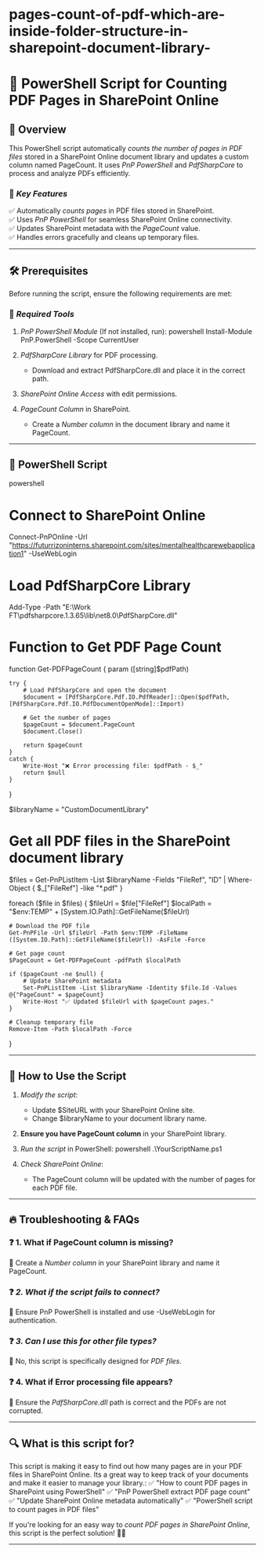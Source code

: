 # pages-count-of-pdf-which-are-inside-folder-structure-in-sharepoint-document-library-

# 📄 PowerShell Script for Counting PDF Pages in SharePoint Online

## 🎯 Overview
This PowerShell script automatically *counts the number of pages in PDF files* stored in a SharePoint Online document library and updates a custom column named PageCount. It uses *PnP PowerShell* and *PdfSharpCore* to process and analyze PDFs efficiently.

### 🚀 *Key Features*
✅ Automatically *counts pages* in PDF files stored in SharePoint.  
✅ Uses *PnP PowerShell* for seamless SharePoint Online connectivity.  
✅ Updates SharePoint metadata with the *PageCount* value.  
✅ Handles errors gracefully and cleans up temporary files.  

---
## 🛠 Prerequisites
Before running the script, ensure the following requirements are met:

### 🔧 *Required Tools*
1. *PnP PowerShell Module* (If not installed, run):
   powershell
   Install-Module PnP.PowerShell -Scope CurrentUser
   
2. *PdfSharpCore Library* for PDF processing.
   - Download and extract PdfSharpCore.dll and place it in the correct path.
3. *SharePoint Online Access* with edit permissions.
4. *PageCount Column* in SharePoint.
   - Create a *Number column* in the document library and name it PageCount.

---
## 📝 PowerShell Script

powershell
# Connect to SharePoint Online
Connect-PnPOnline -Url "https://futurrizoninterns.sharepoint.com/sites/mentalhealthcarewebapplication1" -UseWebLogin

# Load PdfSharpCore Library
Add-Type -Path "E:\Work FT\pdfsharpcore.1.3.65\lib\net8.0\PdfSharpCore.dll"

# Function to Get PDF Page Count
function Get-PDFPageCount {
    param ([string]$pdfPath)

    try {
        # Load PdfSharpCore and open the document
        $document = [PdfSharpCore.Pdf.IO.PdfReader]::Open($pdfPath, [PdfSharpCore.Pdf.IO.PdfDocumentOpenMode]::Import)
        
        # Get the number of pages
        $pageCount = $document.PageCount
        $document.Close()

        return $pageCount
    }
    catch {
        Write-Host "❌ Error processing file: $pdfPath - $_"
        return $null
    }
}

$libraryName = "CustomDocumentLibrary"

# Get all PDF files in the SharePoint document library
$files = Get-PnPListItem -List $libraryName -Fields "FileRef", "ID" | Where-Object { $_["FileRef"] -like "*.pdf" }

foreach ($file in $files) {
    $fileUrl = $file["FileRef"]
    $localPath = "$env:TEMP\" + [System.IO.Path]::GetFileName($fileUrl)

    # Download the PDF file
    Get-PnPFile -Url $fileUrl -Path $env:TEMP -FileName ([System.IO.Path]::GetFileName($fileUrl)) -AsFile -Force

    # Get page count
    $PageCount = Get-PDFPageCount -pdfPath $localPath

    if ($pageCount -ne $null) {
        # Update SharePoint metadata
        Set-PnPListItem -List $libraryName -Identity $file.Id -Values @{"PageCount" = $pageCount}
        Write-Host "✅ Updated $fileUrl with $pageCount pages."
    }

    # Cleanup temporary file
    Remove-Item -Path $localPath -Force
}


---
## 🚀 How to Use the Script

1. *Modify the script*:
   - Update $SiteURL with your SharePoint Online site.
   - Change $libraryName to your document library name.
2. **Ensure you have PageCount column** in your SharePoint library.
3. *Run the script* in PowerShell:
   powershell
   .\YourScriptName.ps1
   
4. *Check SharePoint Online*:
   - The PageCount column will be updated with the number of pages for each PDF file.

---
## 🔥 Troubleshooting & FAQs

### ❓ **1. What if PageCount column is missing?**
📌 Create a *Number column* in your SharePoint library and name it PageCount.

### ❓ *2. What if the script fails to connect?*
📌 Ensure PnP PowerShell is installed and use -UseWebLogin for authentication.

### ❓ *3. Can I use this for other file types?*
📌 No, this script is specifically designed for *PDF files*.

### ❓ **4. What if Error processing file appears?**
📌 Ensure the *PdfSharpCore.dll* path is correct and the PDFs are not corrupted.

---
## 🔍 What is this script for?
This script is making it easy to find out how many pages are in your PDF files in SharePoint Online. Its a great way to keep track of your documents and make it easier to manage your library.:
✅ "How to count PDF pages in SharePoint using PowerShell"
✅ "PnP PowerShell extract PDF page count"
✅ "Update SharePoint Online metadata automatically"
✅ "PowerShell script to count pages in PDF files"

If you're looking for an easy way to *count PDF pages in SharePoint Online*, this script is the perfect solution! 🚀📂

---
